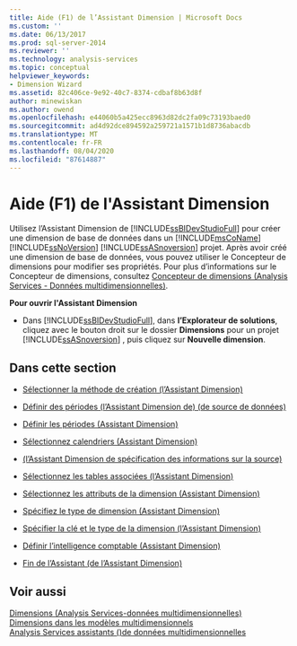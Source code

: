 ```yaml
---
title: Aide (F1) de l’Assistant Dimension | Microsoft Docs
ms.custom: ''
ms.date: 06/13/2017
ms.prod: sql-server-2014
ms.reviewer: ''
ms.technology: analysis-services
ms.topic: conceptual
helpviewer_keywords:
- Dimension Wizard
ms.assetid: 82c406ce-9e92-40c7-8374-cdbaf8b63d8f
author: minewiskan
ms.author: owend
ms.openlocfilehash: e44060b5a425ecc8963d82dc2fa09c73193baed0
ms.sourcegitcommit: ad4d92dce894592a259721a1571b1d8736abacdb
ms.translationtype: MT
ms.contentlocale: fr-FR
ms.lasthandoff: 08/04/2020
ms.locfileid: "87614887"
---
```

# <a name="dimension-wizard-f1-help"></a>Aide (F1) de l'Assistant Dimension
  Utilisez l’Assistant Dimension de [!INCLUDE[ssBIDevStudioFull](../includes/ssbidevstudiofull-md.md)] pour créer une dimension de base de données dans un [!INCLUDE[msCoName](../includes/msconame-md.md)] [!INCLUDE[ssNoVersion](../includes/ssnoversion-md.md)] [!INCLUDE[ssASnoversion](../includes/ssasnoversion-md.md)] projet. Après avoir créé une dimension de base de données, vous pouvez utiliser le Concepteur de dimensions pour modifier ses propriétés. Pour plus d’informations sur le Concepteur de dimensions, consultez [Concepteur de dimensions &#40;Analysis Services - Données multidimensionnelles&#41;](dimension-designer-analysis-services-multidimensional-data.md).  
  
 **Pour ouvrir l'Assistant Dimension**  
  
-   Dans [!INCLUDE[ssBIDevStudioFull](../includes/ssbidevstudiofull-md.md)], dans **l’Explorateur de solutions**, cliquez avec le bouton droit sur le dossier **Dimensions** pour un projet [!INCLUDE[ssASnoversion](../includes/ssasnoversion-md.md)] , puis cliquez sur **Nouvelle dimension**.  
  
## <a name="in-this-section"></a>Dans cette section  
  
-   [Sélectionner la méthode de création &#40;l’Assistant Dimension&#41;](select-creation-method-dimension-wizard.md)  
  
-   [Définir des périodes &#40;l’Assistant Dimension de&#41; &#40;de source de données&#41;](define-time-periods-data-source-dimension-wizard.md)  
  
-   [Définir les périodes &#40;Assistant Dimension&#41;](define-time-periods-dimension-wizard.md)  
  
-   [Sélectionnez calendriers &#40;Assistant Dimension&#41;](select-calendars-dimension-wizard.md)  
  
-   [&#40;l’Assistant Dimension de spécification des informations sur la source&#41;](specify-source-information-dimension-wizard.md)  
  
-   [Sélectionnez les tables associées &#40;l’Assistant Dimension&#41;](select-related-tables-dimension-wizard.md)  
  
-   [Sélectionnez les attributs de la dimension &#40;Assistant Dimension&#41;](select-dimension-attributes-dimension-wizard.md)  
  
-   [Spécifiez le type de dimension &#40;Assistant Dimension&#41;](specify-dimension-type-dimension-wizard.md)  
  
-   [Spécifier la clé et le type de la dimension &#40;l’Assistant Dimension&#41;](specify-dimension-key-and-type-dimension-wizard.md)  
  
-   [Définir l’intelligence comptable &#40;Assistant Dimension&#41;](define-account-intelligence-dimension-wizard.md)  
  
-   [Fin de l’Assistant &#40;de l’Assistant Dimension&#41;](completing-the-wizard-dimension-wizard.md)  
  
## <a name="see-also"></a>Voir aussi  
 [Dimensions &#40;Analysis Services-données multidimensionnelles&#41;](multidimensional-models-olap-logical-dimension-objects/dimensions-analysis-services-multidimensional-data.md)   
 [Dimensions dans les modèles multidimensionnels](multidimensional-models/dimensions-in-multidimensional-models.md)   
 [Analysis Services assistants &#40;&#41;de données multidimensionnelles](analysis-services-wizards-multidimensional-data.md)  
  
  
